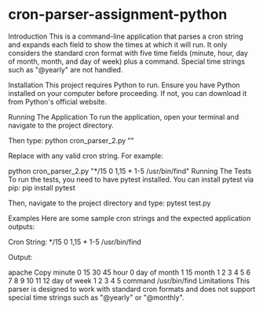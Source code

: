 # cron-parser-assignment-python

Introduction
This is a command-line application that parses a cron string and expands each field to show the times at which it will run. It only considers the standard cron format with five time fields (minute, hour, day of month, month, and day of week) plus a command. Special time strings such as "@yearly" are not handled.

Installation
This project requires Python to run. Ensure you have Python installed on your computer before proceeding. If not, you can download it from Python's official website.

Running The Application
To run the application, open your terminal and navigate to the project directory.

Then type:
python cron_parser_2.py "<Your Cron String>"

Replace <Your Cron String> with any valid cron string. For example:

python cron_parser_2.py "*/15 0 1,15 * 1-5 /usr/bin/find"
Running The Tests
To run the tests, you need to have pytest installed. You can install pytest via pip:
pip install pytest

Then, navigate to the project directory and type:
pytest test.py

Examples
Here are some sample cron strings and the expected application outputs:

Cron String: */15 0 1,15 * 1-5 /usr/bin/find

Output:

apache
Copy
minute         0 15 30 45
hour           0
day of month   1 15
month          1 2 3 4 5 6 7 8 9 10 11 12
day of week    1 2 3 4 5
command        /usr/bin/find
Limitations
This parser is designed to work with standard cron formats and does not support special time strings such as "@yearly" or "@monthly".

